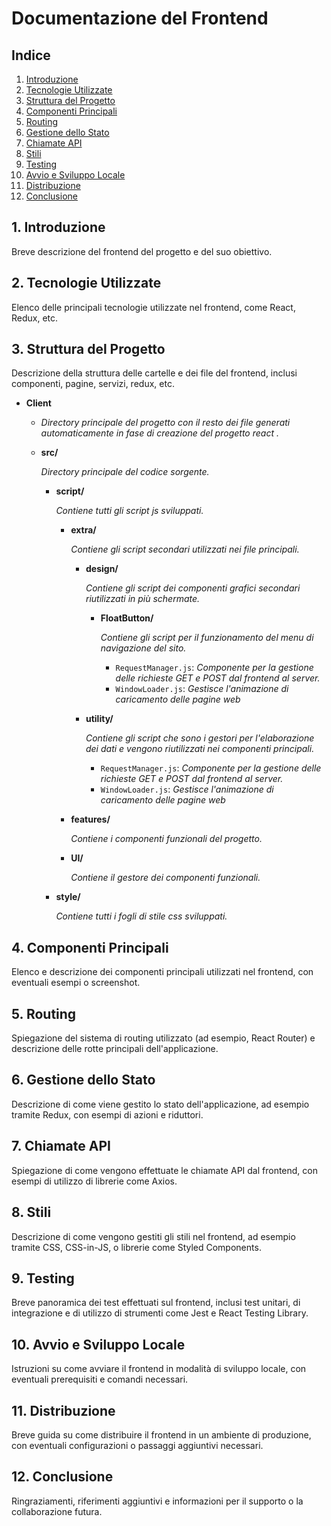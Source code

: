 # Documentazione del Frontend

## Indice

1. [Introduzione](#1-introduzione)
2. [Tecnologie Utilizzate](#2-tecnologie-utilizzate)
3. [Struttura del Progetto](#3-struttura-del-progetto)
4. [Componenti Principali](#4-componenti-principali)
5. [Routing](#5-routing)
6. [Gestione dello Stato](#6-gestione-dello-stato)
7. [Chiamate API](#7-chiamate-api)
8. [Stili](#8-stili)
9. [Testing](#9-testing)
10. [Avvio e Sviluppo Locale](#10-avvio-e-sviluppo-locale)
11. [Distribuzione](#11-distribuzione)
12. [Conclusione](#12-conclusione)

## 1. Introduzione
Breve descrizione del frontend del progetto e del suo obiettivo.

## 2. Tecnologie Utilizzate
Elenco delle principali tecnologie utilizzate nel frontend, come React, Redux, etc.

## 3. Struttura del Progetto
Descrizione della struttura delle cartelle e dei file del frontend, inclusi componenti, pagine, servizi, redux, etc.

- **Client**
  - _Directory principale del progetto con il resto dei file generati automaticamente in fase di creazione del progetto react ._
  - **src/**
    
     _Directory principale del codice sorgente._
    - **script/**

       _Contiene tutti gli script js sviluppati._
      - **extra/**

         _Contiene gli script secondari utilizzati nei file principali._
        - **design/**

           _Contiene gli script dei componenti grafici secondari riutilizzati in più schermate._
          - **FloatButton/**

             _Contiene gli script per il funzionamento del menu di navigazione del sito._
            - `RequestManager.js`: _Componente per la gestione delle richieste GET e POST dal frontend al server._
            - `WindowLoader.js`: _Gestisce l'animazione di caricamento delle pagine web_
        - **utility/**

           _Contiene gli script che sono i gestori per l'elaborazione dei dati e vengono riutilizzati nei componenti principali._
          - `RequestManager.js`: _Componente per la gestione delle richieste GET e POST dal frontend al server._
          - `WindowLoader.js`: _Gestisce l'animazione di caricamento delle pagine web_

      - **features/**

         _Contiene i componenti funzionali del progetto._
      - **UI/**

         _Contiene il gestore dei componenti funzionali._
    - **style/**

       _Contiene tutti i fogli di stile css sviluppati._



## 4. Componenti Principali
Elenco e descrizione dei componenti principali utilizzati nel frontend, con eventuali esempi o screenshot.

## 5. Routing
Spiegazione del sistema di routing utilizzato (ad esempio, React Router) e descrizione delle rotte principali dell'applicazione.

## 6. Gestione dello Stato
Descrizione di come viene gestito lo stato dell'applicazione, ad esempio tramite Redux, con esempi di azioni e riduttori.

## 7. Chiamate API
Spiegazione di come vengono effettuate le chiamate API dal frontend, con esempi di utilizzo di librerie come Axios.

## 8. Stili
Descrizione di come vengono gestiti gli stili nel frontend, ad esempio tramite CSS, CSS-in-JS, o librerie come Styled Components.

## 9. Testing
Breve panoramica dei test effettuati sul frontend, inclusi test unitari, di integrazione e di utilizzo di strumenti come Jest e React Testing Library.

## 10. Avvio e Sviluppo Locale
Istruzioni su come avviare il frontend in modalità di sviluppo locale, con eventuali prerequisiti e comandi necessari.

## 11. Distribuzione
Breve guida su come distribuire il frontend in un ambiente di produzione, con eventuali configurazioni o passaggi aggiuntivi necessari.

## 12. Conclusione
Ringraziamenti, riferimenti aggiuntivi e informazioni per il supporto o la collaborazione futura.

